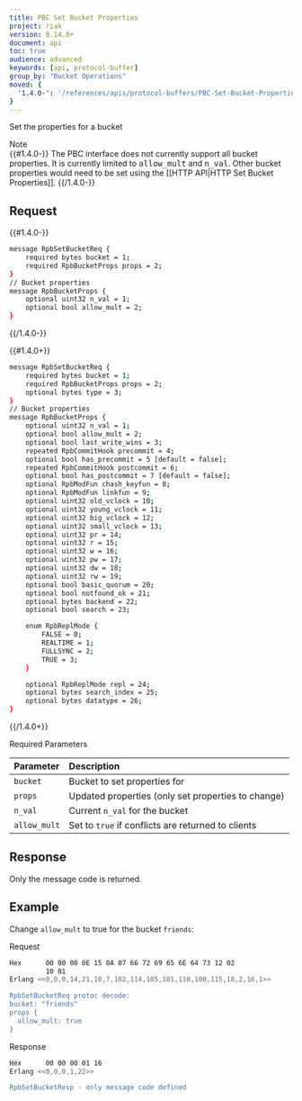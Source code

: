 ```yaml
---
title: PBC Set Bucket Properties
project: riak
version: 0.14.0+
document: api
toc: true
audience: advanced
keywords: [api, protocol-buffer]
group_by: "Bucket Operations"
moved: {
  '1.4.0-': '/references/apis/protocol-buffers/PBC-Set-Bucket-Properties'
}
---
```


Set the properties for a bucket

<div class="note">
<div class="title">Note</div>
{{#1.4.0-}}
The PBC interface does not currently support all bucket properties. It is currently limited to <tt>allow_mult</tt> and <tt>n_val</tt>. Other bucket properties would need to be set using the [[HTTP API|HTTP Set Bucket Properties]].
{{/1.4.0-}}
</div>

## Request

{{#1.4.0-}}

```bash
message RpbSetBucketReq {
    required bytes bucket = 1;
    required RpbBucketProps props = 2;
}
// Bucket properties
message RpbBucketProps {
    optional uint32 n_val = 1;
    optional bool allow_mult = 2;
}
```
{{/1.4.0-}}

{{#1.4.0+}}

```bash
message RpbSetBucketReq {
    required bytes bucket = 1;
    required RpbBucketProps props = 2;
    optional bytes type = 3;
}
// Bucket properties
message RpbBucketProps {
    optional uint32 n_val = 1;
    optional bool allow_mult = 2;
    optional bool last_write_wins = 3;
    repeated RpbCommitHook precommit = 4;
    optional bool has_precommit = 5 [default = false];
    repeated RpbCommitHook postcommit = 6;
    optional bool has_postcommit = 7 [default = false];
    optional RpbModFun chash_keyfun = 8;
    optional RpbModFun linkfun = 9;
    optional uint32 old_vclock = 10;
    optional uint32 young_vclock = 11;
    optional uint32 big_vclock = 12;
    optional uint32 small_vclock = 13;
    optional uint32 pr = 14;
    optional uint32 r = 15;
    optional uint32 w = 16;
    optional uint32 pw = 17;
    optional uint32 dw = 18;
    optional uint32 rw = 19;
    optional bool basic_quorum = 20;
    optional bool notfound_ok = 21;
    optional bytes backend = 22;
    optional bool search = 23;

    enum RpbReplMode {
        FALSE = 0;
        REALTIME = 1;
        FULLSYNC = 2;
        TRUE = 3;
    }

    optional RpbReplMode repl = 24;
    optional bytes search_index = 25;
    optional bytes datatype = 26;
}
```
{{/1.4.0+}}

Required Parameters

Parameter | Description |
:---------|:------------|
`bucket` | Bucket to set properties for |
`props` | Updated properties (only set properties to change) |
`n_val` | Current `n_val` for the bucket | {{#1.4.0-}}
`allow_mult` | Set to `true` if conflicts are returned to clients | {{#1.4.0-}}

## Response

Only the message code is returned.

## Example

Change `allow_mult` to true for the bucket `friends`:

Request

```bash
Hex      00 00 00 0E 15 0A 07 66 72 69 65 6E 64 73 12 02
         10 01
Erlang <<0,0,0,14,21,10,7,102,114,105,101,110,100,115,18,2,16,1>>

RpbSetBucketReq protoc decode:
bucket: "friends"
props {
  allow_mult: true
}

```

Response

```bash
Hex      00 00 00 01 16
Erlang <<0,0,0,1,22>>

RpbSetBucketResp - only message code defined
```
